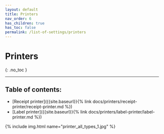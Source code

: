 ```yaml
---
layout: default
title: Printers
nav_order: 6
has_children: true
has_toc: false
permalink: /list-of-settings/printers
---
```


# Printers
{: .no_toc }

---

## Table of contents:
- [Receipt printer]({{site.baseurl}}{% link docs/printers/receipt-printer/receipt-printer.md %})
- [Label printer]({{site.baseurl}}{% link docs/printers/label-printer/label-printer.md %})

{% include img.html name="printer_all_types_1.jpg" %}